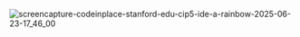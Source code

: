 ![screencapture-codeinplace-stanford-edu-cip5-ide-a-rainbow-2025-06-23-17_46_00](https://github.com/user-attachments/assets/659ba1a6-c02b-4565-acf8-f6dfc8033f68)

